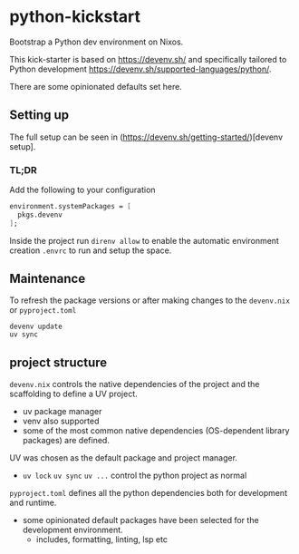 # python-kickstart
Bootstrap a Python dev environment on Nixos.

This kick-starter is based on https://devenv.sh/ and specifically tailored to Python development https://devenv.sh/supported-languages/python/.

There are some opinionated defaults set here.

## Setting up
The full setup can be seen in (https://devenv.sh/getting-started/)[devenv setup].

### TL;DR
Add the following to your configuration

``` nix
environment.systemPackages = [
  pkgs.devenv
];
```

Inside the project run `direnv allow` to enable the automatic environment creation `.envrc` to run and setup the space.

## Maintenance
To refresh the package versions or after making changes to the `devenv.nix` or `pyproject.toml`

``` shell
devenv update
uv sync
```

## project structure

`devenv.nix` controls the native dependencies of the project and the scaffolding to define a UV project.
- uv package manager
- venv also supported
- some of the most common native dependencies (OS-dependent library packages) are defined.

UV was chosen as the default package and project manager.
- `uv lock` `uv sync` `uv ...` control the python project as normal

`pyproject.toml` defines all the python dependencies both for development and runtime.
- some opinionated default packages have been selected for the development environment.
  - includes, formatting, linting, lsp etc
